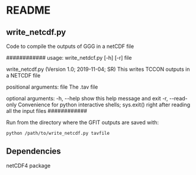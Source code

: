 # README #

## write_netcdf.py ##
Code to compile the outputs of GGG in a netCDF file

############
usage: write_netdcf.py [-h] [-r] file

write_netcdf.py (Version 1.0; 2019-11-04; SR)
This writes TCCON outputs in a NETCDF file

positional arguments:
  file             The .tav file

optional arguments:
  -h, --help       show this help message and exit
  -r, --read-only  Convenience for python interactive shells; sys.exit() right after reading all the input files
############


Run from the directory where the GFIT outputs are saved with:

	python /path/to/write_netcdf.py tavfile

## Dependencies ##

netCDF4 package
